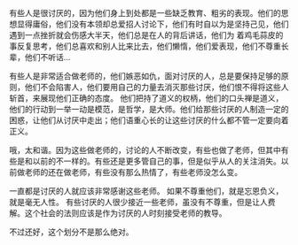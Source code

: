 



有些人是很讨厌的，因为他们身上到处都是一些缺乏教育、粗劣的表现。他们的思想显得庸俗，他们没有本领却总爱招人讨论下，他们有时自以为是坚持己见，他们遇到一点挫折就会伤感大半天，他们总是在人的背后讲话，他们为
着鸡毛蒜皮的事反复思考，他们总喜欢和别人比来比去，他们懒惰，他们爱表现，他们不尊重长辈，他们不听话...


有些人是非常适合做老师的，他们嫉恶如仇，面对讨厌的人，总是要保持足够的原则，他们不会陷害人，他们要用自己的力量去消灭那些讨厌，他们恨不得将这些人斩首，来展现他们正确的态度。
他们把持了道义的权柄，他们的口头禅是道义，他们的行动到一举一动是模范，是哲学，是大师。他们给那些讨厌的人制造一定的困惑，让他们从讨厌中走出；他们语重心长的让这些讨厌的什么都不管一定要向着正义。

哦，太和谐。因为这些做老师的，讨论的人不断改变，有些也做了老师，但其中有些是和以前的不一样的。有些还是更多管自己的事，但是似乎从人的关注消失。以前做老师的还在做老师，有些没有那么热情了，有些老师没怎么变。

一直都是讨厌的人就应该非常感谢这些老师。 如果不尊重他们，就是忘恩负义，就是毫无人性。 有些讨厌的人很少接近一些老师，虽没有不尊重，但是让人费解。这个社会的法则应该是作为讨厌的人时刻接受老师的教导。

不过还好，这个划分不是那么绝对。
